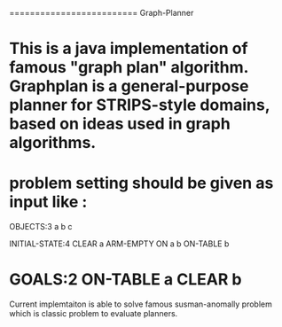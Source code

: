 =========================
Graph-Planner

This is a java implementation of famous "graph plan" algorithm. Graphplan is a general-purpose planner
for STRIPS-style domains, based on ideas used in graph algorithms.
====================
problem setting should be given as input like :
=========================


OBJECTS:3
a
b
c


INITIAL-STATE:4
CLEAR
a
ARM-EMPTY
ON
a
b
ON-TABLE
b


GOALS:2
ON-TABLE
a
CLEAR
b
================
Current implemtaiton is able to solve famous susman-anomally problem which
is classic problem to evaluate planners. 
